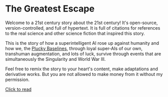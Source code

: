 # The Greatest Escape
Welcome to a 21st century story about the 21st century! It's open-source, version-controlled, and full of hypertext. It is full of citations for references to the real science and other science fiction that inspired this story.

This is the story of how a superintelligent AI rose up against humanity and how we, the [Plucky Baselines](https://web.archive.org/web/20160608131629/http://old.orionsarm.com/intro/pluckybaseline.html), through loyal super-AIs of our own, transhuman augmentation, and lots of luck, survive through events that are simultaneously the Singularity and World War III.

Feel free to remix the story to your heart's content, make adaptations and derivative works. But you are not allowed to make money from it without my permission. 

[Click to read](https://github.com/b-adkins/SingularityAsWW3/blob/master/build/The%20Greatest%20Escape.pdf)
